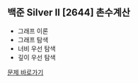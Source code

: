 ##  백준 Silver II [2644] 촌수계산

* 그래프 이론
* 그래프 탐색
* 너비 우선 탐색
* 깊이 우선 탐색

[문제 바로가기](https://www.acmicpc.net/problem/2644)
